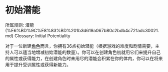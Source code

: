 # 初始潜能

所属规则: 潜能 (%E6%BD%9C%E8%83%BD%201b3d619a067b80c2bdb4c721adc30021.md)
Glossary: Initial Potentiality

对于一位新建[角色](%E8%A7%92%E8%89%B2%201b3d619a067b801b8c3fee60f31a5235.md)而言，你拥有36点初始潜能（根据游戏的难度和剧情需要，主持人可以适当地增减初始潜能的数量）。你可以在创建角色初就用它们来提升自己的属性或获得能力，在创建角色时未用尽的潜能会积累在你的体内，你可以在将来用于提升受训属性或获得新能力。